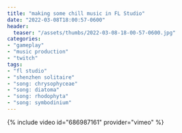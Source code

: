 ```yaml
---
title: "making some chill music in FL Studio"
date: "2022-03-08T18:00:57-0600"
header:
  teaser: "/assets/thumbs/2022-03-08-18-00-57-0600.jpg"
categories:
- "gameplay"
- "music production"
- "twitch"
tags:
- "fl studio"
- "shenzhen solitaire"
- "song: chrysophyceae"
- "song: diatoma"
- "song: rhodophyta"
- "song: symbodinium"
---
```

{% include video id="686987161" provider="vimeo" %}
